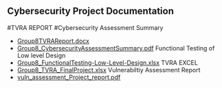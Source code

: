 ## Cybersecurity Project Documentation

#TVRA REPORT
  #Cybersecurity Assessment Summary
- [Group8TVRAReport.docx](Cybersecurity%20Project/Group8TVRAReport.docx) 
- [Group8_CybersecurityAssessmentSummary.pdf](Cybersecurity%20Project/Group8_CybersecurityAssessmentSummary.pdf) 
  Functional Testing of Low level Design
- [Group8_FunctionalTesting-Low-Level-Design.xlsx](Cybersecurity%20Project/Group8_FunctionalTesting-Low-Level-Design.xlsx) 
  TVRA EXCEL
- [Group8_TVRA_FinalProject.xlsx](Cybersecurity%20Project/Group8_TVRA_FinalProject.xlsx) 
  Vulnerabiltiy Assessment Report
- [vuln_assessment_Project_report.pdf](Cybersecurity%20Project/vuln_assessment_Project_report.pdf) 

